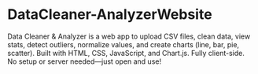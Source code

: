 # DataCleaner-AnalyzerWebsite
Data Cleaner &amp; Analyzer is a web app to upload CSV files, clean data, view stats, detect outliers, normalize values, and create charts (line, bar, pie, scatter). Built with HTML, CSS, JavaScript, and Chart.js. Fully client-side. No setup or server needed—just open and use!
